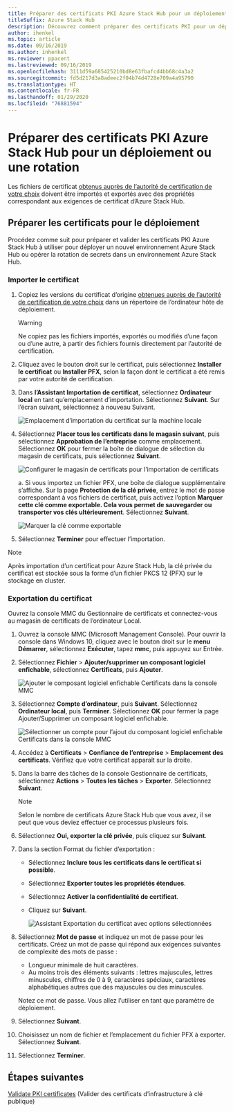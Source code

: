 ```yaml
---
title: Préparer des certificats PKI Azure Stack Hub pour un déploiement ou une rotation
titleSuffix: Azure Stack Hub
description: Découvrez comment préparer des certificats PKI pour un déploiement de systèmes intégrés Azure Stack Hub ou la rotation de secrets dans un environnement Azure Stack Hub existant.
author: ihenkel
ms.topic: article
ms.date: 09/16/2019
ms.author: inhenkel
ms.reviewer: ppacent
ms.lastreviewed: 09/16/2019
ms.openlocfilehash: 3111d59a685425210bd8e63fbafcd4bb68c4a3a2
ms.sourcegitcommit: fd5d217d3a8adeec2f04b74d4728e709a4a95790
ms.translationtype: HT
ms.contentlocale: fr-FR
ms.lasthandoff: 01/29/2020
ms.locfileid: "76881594"
---
```

# <a name="prepare-azure-stack-hub-pki-certificates-for-deployment-or-rotation"></a>Préparer des certificats PKI Azure Stack Hub pour un déploiement ou une rotation

Les fichiers de certificat [obtenus auprès de l’autorité de certification de votre choix](azure-stack-get-pki-certs.md) doivent être importés et exportés avec des propriétés correspondant aux exigences de certificat d’Azure Stack Hub.

## <a name="prepare-certificates-for-deployment"></a>Préparer les certificats pour le déploiement

Procédez comme suit pour préparer et valider les certificats PKI Azure Stack Hub à utiliser pour déployer un nouvel environnement Azure Stack Hub ou opérer la rotation de secrets dans un environnement Azure Stack Hub.

### <a name="import-the-certificate"></a>Importer le certificat

1. Copiez les versions du certificat d’origine [obtenues auprès de l’autorité de certification de votre choix](azure-stack-get-pki-certs.md) dans un répertoire de l’ordinateur hôte de déploiement. 
   > [!WARNING]
   > Ne copiez pas les fichiers importés, exportés ou modifiés d’une façon ou d’une autre, à partir des fichiers fournis directement par l’autorité de certification.

1. Cliquez avec le bouton droit sur le certificat, puis sélectionnez **Installer le certificat** ou **Installer PFX**, selon la façon dont le certificat a été remis par votre autorité de certification.

1. Dans **l’Assistant Importation de certificat**, sélectionnez **Ordinateur local** en tant qu’emplacement d’importation. Sélectionnez **Suivant**. Sur l’écran suivant, sélectionnez à nouveau Suivant.

    ![Emplacement d’importation du certificat sur la machine locale](./media/prepare-pki-certs/1.png)

1. Sélectionnez **Placer tous les certificats dans le magasin suivant**, puis sélectionnez **Approbation de l’entreprise** comme emplacement. Sélectionnez **OK** pour fermer la boîte de dialogue de sélection du magasin de certificats, puis sélectionnez **Suivant**.

   ![Configurer le magasin de certificats pour l’importation de certificats](./media/prepare-pki-certs/3.png)

   a. Si vous importez un fichier PFX, une boîte de dialogue supplémentaire s’affiche. Sur la page **Protection de la clé privée**, entrez le mot de passe correspondant à vos fichiers de certificat, puis activez l’option **Marquer cette clé comme exportable. Cela vous permet de sauvegarder ou transporter vos clés ultérieurement**. Sélectionnez **Suivant**.

   ![Marquer la clé comme exportable](./media/prepare-pki-certs/2.png)

1. Sélectionnez **Terminer** pour effectuer l’importation.

> [!NOTE]
> Après importation d’un certificat pour Azure Stack Hub, la clé privée du certificat est stockée sous la forme d’un fichier PKCS 12 (PFX) sur le stockage en cluster.

### <a name="export-the-certificate"></a>Exportation du certificat

Ouvrez la console MMC du Gestionnaire de certificats et connectez-vous au magasin de certificats de l’ordinateur Local.

1. Ouvrez la console MMC (Microsoft Management Console). Pour ouvrir la console dans Windows 10, cliquez avec le bouton droit sur le **menu Démarrer**, sélectionnez **Exécuter**, tapez **mmc**, puis appuyez sur Entrée.

2. Sélectionnez **Fichier** > **Ajouter/supprimer un composant logiciel enfichable**, sélectionnez **Certificats**, puis **Ajouter**.

    ![Ajouter le composant logiciel enfichable Certificats dans la console MMC](./media/prepare-pki-certs/mmc-2.png)

3. Sélectionnez **Compte d’ordinateur**, puis **Suivant**. Sélectionnez **Ordinateur local**, puis **Terminer**. Sélectionnez **OK** pour fermer la page Ajouter/Supprimer un composant logiciel enfichable.

    ![Sélectionner un compte pour l’ajout du composant logiciel enfichable Certificats dans la console MMC](./media/prepare-pki-certs/mmc-3.png)

4. Accédez à **Certificats** > **Confiance de l’entreprise** > **Emplacement des certificats**. Vérifiez que votre certificat apparaît sur la droite.

5. Dans la barre des tâches de la console Gestionnaire de certificats, sélectionnez **Actions** > **Toutes les tâches** > **Exporter**. Sélectionnez **Suivant**.

   > [!NOTE]
   > Selon le nombre de certificats Azure Stack Hub que vous avez, il se peut que vous deviez effectuer ce processus plusieurs fois.

6. Sélectionnez **Oui, exporter la clé privée**, puis cliquez sur **Suivant**.

7. Dans la section Format du fichier d’exportation :
    
   - Sélectionnez **Inclure tous les certificats dans le certificat si possible**.  
   - Sélectionnez **Exporter toutes les propriétés étendues**.  
   - Sélectionnez **Activer la confidentialité de certificat**.  
   - Cliquez sur **Suivant**.  
    
     ![Assistant Exportation du certificat avec options sélectionnées](./media/prepare-pki-certs/azure-stack-save-cert.png)

8. Sélectionnez **Mot de passe** et indiquez un mot de passe pour les certificats. Créez un mot de passe qui répond aux exigences suivantes de complexité des mots de passe :

    * Longueur minimale de huit caractères.
    * Au moins trois des éléments suivants : lettres majuscules, lettres minuscules, chiffres de 0 à 9, caractères spéciaux, caractères alphabétiques autres que des majuscules ou des minuscules.

    Notez ce mot de passe. Vous allez l’utiliser en tant que paramètre de déploiement.

9. Sélectionnez **Suivant**.

10. Choisissez un nom de fichier et l’emplacement du fichier PFX à exporter. Sélectionnez **Suivant**.

11. Sélectionnez **Terminer**.

## <a name="next-steps"></a>Étapes suivantes

[Validate PKI certificates](azure-stack-validate-pki-certs.md) (Valider des certificats d’infrastructure à clé publique)
